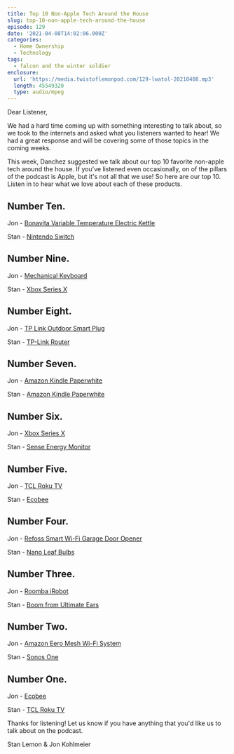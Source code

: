 ```yaml
---
title: Top 10 Non-Apple Tech Around the House
slug: top-10-non-apple-tech-around-the-house
episode: 129
date: '2021-04-08T14:02:06.000Z'
categories:
  - Home Ownership
  - Technology
tags:
  - falcon and the winter soldier
enclosure:
  url: 'https://media.twistoflemonpod.com/129-lwatol-20210408.mp3'
  length: 45549320
  type: audio/mpeg
---
```


Dear Listener,

We had a hard time coming up with something interesting to talk about, so we took to the internets and asked what you listeners wanted to hear! We had a great response and will be covering some of those topics in the coming weeks.

This week, Danchez suggested we talk about our top 10 favorite non-apple tech around the house. If you've listened even occasionally, on of the pillars of the podcast is Apple, but it's not all that we use! So here are our top 10. Listen in to hear what we love about each of these products.

## Number Ten.

Jon - [Bonavita Variable Temperature Electric Kettle](https://amzn.to/2QbJuks)

Stan - [Nintendo Switch](https://amzn.to/3mvIyDs)

## Number Nine.

Jon - [Mechanical Keyboard](https://amzn.to/2PKhWTf)

Stan - [Xbox Series X](https://amzn.to/3sWazq9)

## Number Eight.

Jon - [TP Link Outdoor Smart Plug](https://amzn.to/2Q7JEZM)

Stan - [TP-Link Router](https://amzn.to/3fNuxQe)

## Number Seven.

Jon - [Amazon Kindle Paperwhite](https://amzn.to/3cY6Hzd)

Stan - [](https://amzn.to/3mvIyDs)[Amazon Kindle Paperwhite](https://amzn.to/3cY6Hzd)

## Number Six.

Jon - [](https://amzn.to/2QbJuks)[Xbox Series X](https://amzn.to/3sWazq9)

Stan - [Sense Energy Monitor](https://amzn.to/3dOVfFm)

## Number Five.

Jon - [TCL Roku TV](https://amzn.to/2RjDSVN)

Stan - [](https://amzn.to/3mvIyDs)[Ecobee](https://amzn.to/2PDvcct)

## Number Four.

Jon - [Refoss Smart Wi-Fi Garage Door Opener](https://amzn.to/3wGkrGE)

Stan - [Nano Leaf Bulbs](https://stanlemon.com/2021/02/21/nanoleaf-essentials/)

## Number Three.

Jon - [Roomba iRobot](https://amzn.to/2OuvsK0)

Stan - [Boom from Ultimate Ears](https://amzn.to/3uzN4DO)

## Number Two.

Jon - [Amazon Eero Mesh Wi-Fi System](https://amzn.to/3t1fAxR)

Stan - [Sonos One](https://amzn.to/3dKeq3g)

## Number One.

Jon - [](https://amzn.to/2QbJuks)[Ecobee](https://amzn.to/2PDvcct)

Stan - [TCL Roku TV](https://amzn.to/3fPvQOB)

Thanks for listening! Let us know if you have anything that you'd like us to talk about on the podcast.

Stan Lemon & Jon Kohlmeier
